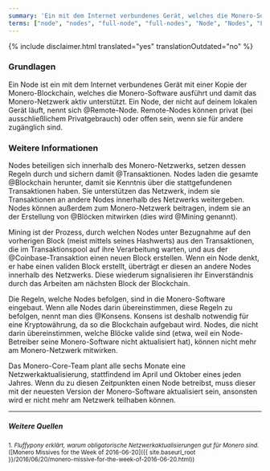 ```yaml
---
summary: 'Ein mit dem Internet verbundenes Gerät, welches die Monero-Software ausführt, über eine vollständige Kopie der Monero-Blockchain verfügt, und damit das Monero-Netzwerk aktiv unterstützt'
terms: ["node", "nodes", "full-node", "full-nodes", "Node", "Nodes", "Full-Node", "Full-Nodes"]
---
```


{% include disclaimer.html translated="yes" translationOutdated="no" %}

### Grundlagen

Ein Node ist ein mit dem Internet verbundenes Gerät mit einer Kopie der
Monero-Blockchain, welches die Monero-Software ausführt und damit das
Monero-Netzwerk aktiv unterstützt. Ein Node, der nicht auf deinem lokalen
Gerät läuft, nennt sich @Remote-Node. Remote-Nodes können privat (bei
ausschließlichem Privatgebrauch) oder offen sein, wenn sie für andere
zugänglich sind.

### Weitere Informationen

Nodes beteiligen sich innerhalb des Monero-Netzwerks, setzen dessen Regeln
durch und sichern damit @Transaktionen. Nodes laden die gesamte @Blockchain
herunter, damit sie Kenntnis über die stattgefundenen Transaktionen
haben. Sie unterstützen das Netzwerk, indem sie Transaktionen an andere
Nodes innerhalb des Netzwerks weitergeben. Nodes können außerdem zum
Monero-Netzwerk beitragen, indem sie an der Erstellung von @Blöcken
mitwirken (dies wird @Mining genannt).

Mining ist der Prozess, durch welchen Nodes unter Bezugnahme auf den
vorherigen Block (meist mittels seines Hashwerts) aus den Transaktionen, die
im Transaktionspool auf ihre Verarbeitung warten, und aus der
@Coinbase-Transaktion einen neuen Block erstellen. Wenn ein Node denkt, er
habe einen validen Block erstellt, überträgt er diesen an andere Nodes
innerhalb des Netzwerks. Diese wiederum signalisieren ihr Einverständnis
durch das Arbeiten am nächsten Block der Blockchain.

Die Regeln, welche Nodes befolgen, sind in die Monero-Software
eingebaut. Wenn alle Nodes darin übereinstimmen, diese Regeln zu befolgen,
nennt man dies @Konsens. Konsens ist deshalb notwendig für eine
Kryptowährung, da so die Blockchain aufgebaut wird. Nodes, die nicht darin
übereinstimmen, welche Blöcke valide sind (etwa, weil ein Node-Betreiber
seine Monero-Software nicht aktualisiert hat), können nicht mehr am
Monero-Netzwerk mitwirken.

Das Monero-Core-Team plant alle sechs Monate eine Netzwerkaktualisierung,
stattfindend im April und Oktober eines jeden Jahres. Wenn du zu diesen
Zeitpunkten einen Node betreibst, muss dieser mit der neuesten Version der
Monero-Software aktualisiert sein, ansonsten wird er nicht mehr am Netzwerk
teilhaben können.

---

##### Weitere Quellen

<sub>1. *Fluffypony erklärt, warum obligatorische Netzwerkaktualisierungen gut für Monero sind.* ([Monero Missives for the Week of 2016-06-20]({{ site.baseurl_root }}/2016/06/20/monero-missive-for-the-week-of-2016-06-20.html))</sub>
